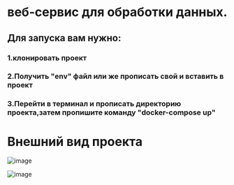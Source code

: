 #  веб-сервис для обработки данных.

## Для запуска вам нужно:

### 1.клонировать проект
### 2.Получить "env" файл или же прописать свой и вставить в проект
### 3.Перейти в терминал и прописать директорию проекта,затем пропишите команду "docker-compose up"

# Внешний вид проекта

![image](https://user-images.githubusercontent.com/75569467/151605486-6491c606-9a7c-467a-8433-85acf9afaaf1.png)


![image](https://user-images.githubusercontent.com/75569467/151605464-dc1d9ece-03b6-4402-8d16-a86da0478c52.png)
